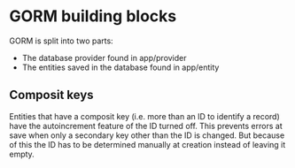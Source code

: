 # GORM building blocks

GORM is split into two parts:

 - The database provider found in app/provider
 - The entities saved in the database found in app/entity

## Composit keys

Entities that have a composit key (i.e. more than an ID to identify a record) have the autoincrement feature of the ID turned off. This prevents errors at save when only a secondary key other than the ID is changed. But because of this the ID has to be determined manually at creation instead of leaving it empty.